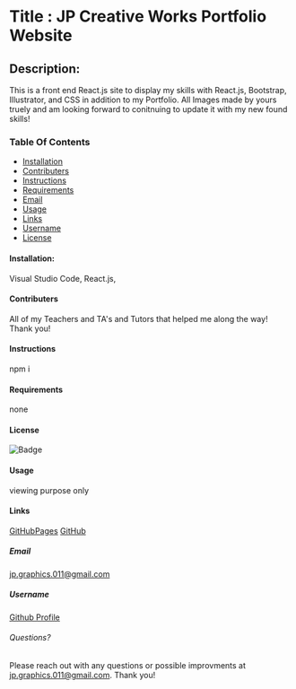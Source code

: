 # Title : JP Creative Works Portfolio Website

## Description:
This is a front end React.js site to display my skills with React.js, Bootstrap, Illustrator, and CSS in addition to my Portfolio. All Images made by yours truely and am looking forward to conitnuing to update it with my new found skills!

### Table Of Contents
* [Installation](#installation)
* [Contributers](#contributers)
* [Instructions](#instructions)
* [Requirements](#requirements)
* [Email](#email)
* [Usage](#usage)
* [Links](#links)
* [Username](#username)
* [License](#license)

#### Installation:
Visual Studio Code, React.js, 

#### Contributers
All of my Teachers and TA's and Tutors that helped me along the way! Thank you!

#### Instructions
npm i

#### Requirements
none

#### License
![Badge](https://img.shields.io/badge/license-JPCW-green.svg)

#### Usage
viewing purpose only

#### Links
[GitHubPages](https://jpcreativeworks.github.io/JPCW-Portfolio/)
[GitHub](https://github.com/jpcreativeworks/JPCW-Portfolio.git)

##### Email
jp.graphics.011@gmail.com

##### Username
[Github Profile](https://github.com/jpcreativeworks)

###### Questions?
Please reach out with any questions or possible improvments at jp.graphics.011@gmail.com. Thank you!
        
